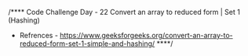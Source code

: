 /****
    Code Challenge
Day - 22
Convert an array to reduced form | Set 1 (Hashing)
 * Refrences - https://www.geeksforgeeks.org/convert-an-array-to-reduced-form-set-1-simple-and-hashing/
****/
